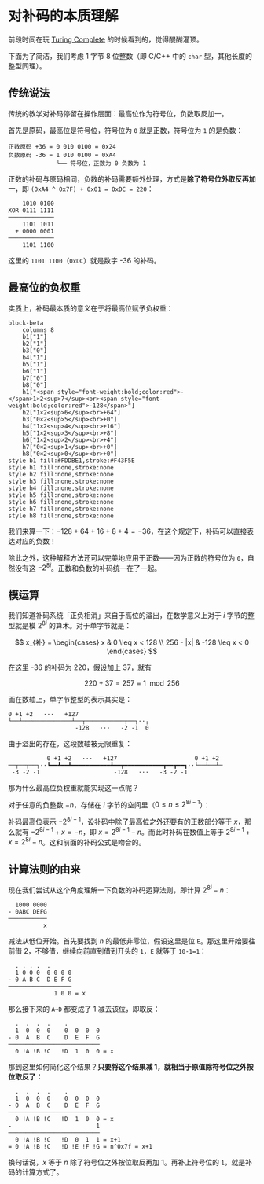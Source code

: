 # 对补码的本质理解

前段时间在玩 [Turing Complete](https://store.steampowered.com/app/1444480/Turing_Complete/) 的时候看到的，觉得醍醐灌顶。

下面为了简洁，我们考虑 1 字节 8 位整数（即 C/C++ 中的 `char` 型，其他长度的整型同理）。

## 传统说法

传统的教学对补码停留在操作层面：最高位作为符号位，负数取反加一。

首先是原码，最高位是符号位，符号位为 `0` 就是正数，符号位为 `1` 的是负数：

```log
正数原码 +36 = 0 010 0100 = 0x24
负数原码 -36 = 1 010 0100 = 0xA4
　　　　       ╰── 符号位，正数为 0 负数为 1
```

正数的补码与原码相同，负数的补码需要额外处理，方式是**除了符号位外取反再加一**，即 `(0xA4 ^ 0x7F) + 0x01 = 0xDC = 220`：

```log
    1010 0100
XOR 0111 1111
─────────────
    1101 1011
  + 0000 0001
─────────────
    1101 1100
```

这里的 `1101 1100`（`0xDC`）就是数字 -36 的补码。

## 最高位的负权重

实质上，补码最本质的意义在于将最高位赋予负权重：

```mermaid
block-beta
    columns 8
  	b1["1"]
  	b2["1"]
  	b3["0"]
  	b4["1"]
  	b5["1"]
    b6["1"]
    b7["0"]
    b8["0"]
    h1["<span style="font-weight:bold;color:red">-</span>1×2<sup>7</sup><br><span style="font-weight:bold;color:red">-128</span>"]
    h2["1×2<sup>6</sup><br>+64"]
    h3["0×2<sup>5</sup><br>+0"]
    h4["1×2<sup>4</sup><br>+16"]
    h5["1×2<sup>3</sup><br>+8"]
    h6["1×2<sup>2</sup><br>+4"]
    h7["0×2<sup>1</sup><br>+0"]
    h8["0×2<sup>0</sup><br>+0"]
style b1 fill:#FDDBE1,stroke:#F43F5E
style h1 fill:none,stroke:none
style h2 fill:none,stroke:none
style h3 fill:none,stroke:none
style h4 fill:none,stroke:none
style h5 fill:none,stroke:none
style h6 fill:none,stroke:none
style h7 fill:none,stroke:none
style h8 fill:none,stroke:none
```

我们来算一下：$-128+64+16+8+4=-36$，在这个规定下，补码可以直接表达对应的负数！

除此之外，这种解释方法还可以完美地应用于正数——因为正数的符号位为 `0`，自然没有这 $-2^{8i}$。正数和负数的补码统一在了一起。

## 模运算

我们知道补码系统「正负相消」来自于高位的溢出，在数学意义上对于 $i$ 字节的整型就是模 $2^{8i}$ 的算术。对于单字节就是：

$$
x_{补} = \begin{cases}
x & 0 \leq x < 128 \\
256 - |x| & -128 \leq x < 0
\end{cases}
$$

在这里 -36 的补码为 220，假设加上 37，就有

$$
220+37=257 \equiv 1 \mod 256
$$

画在数轴上，单字节整型的表示其实是：

```log
0 +1 +2   ···   +127
└──┴──┴───────────┴──┬───────────┬──┐··╷
                   -128   ···   -2 -1  0
```

由于溢出的存在，这段数轴被无限重复：

```log
           0 +1 +2   ···   +127                      0 +1 +2
──┬──┬──┐··┗━━┻━━┻━━━━━━━━━━━┻━━┳━━━━━━━━━━━┳━━┳━━┓··└──┴──┴─
 -3 -2 -1                     -128   ···   -3 -2 -1
```

那为什么最高位负权重就能实现这一点呢？

对于任意的负整数 $-n$，存储在 $i$ 字节的空间里（$0\le n\le2^{8i-1}$）：

补码最高位表示 $-2^{8i-1}$，设补码中除了最高位之外还要有的正数部分等于 $x$，那么就有 $-2^{8i-1}+x=-n$，即 $x=2^{8i-1}-n$。而此时补码在数值上等于 $2^{8i-1}+x=2^{8i}-n$。这和前面的补码公式是吻合的。

## 计算法则的由来

现在我们尝试从这个角度理解一下负数的补码运算法则，即计算 $2^{8i}-n$：

```log
  1000 0000
- 0ABC DEFG
───────────
          x
```

减法从低位开始。首先要找到 $n$ 的最低非零位，假设这里是位 `E`。那这里开始要往前借 2，不够借，继续向前直到借到开头的 `1`，`E` 就等于 `10-1=1`：

```log
  . . . .  .
  1 0 0 0  0 0 0 0
- 0 A B C  D E F G
──────────────────
             1 0 0 = x
```

那么接下来的 `A~D` 都变成了 1 减去该位，即取反：

```log
  .  .  .  .    .
  1  0  0  0    0  0  0  0
- 0  A  B  C    D  E  F  G
──────────────────────────
  0 !A !B !C   !D  1  0  0 = x
```

那到这里如何简化这个结果？**只要将这个结果减 1，就相当于原值除符号位之外按位取反了：**

```log
  .  .  .  .    .
  1  0  0  0    0  0  0  0
- 0  A  B  C    D  E  F  G
──────────────────────────
  0 !A !B !C   !D  1  0  0 = x
-                        1
──────────────────────────
  0 !A !B !C   !D  0  1  1 = x+1
= 0 !A !B !C   !D !E !F !G = n^0x7f = x+1
```

换句话说，$x$ 等于 $n$ 除了符号位之外按位取反再加 1。再补上符号位的 `1`，就是补码的计算方式了。

